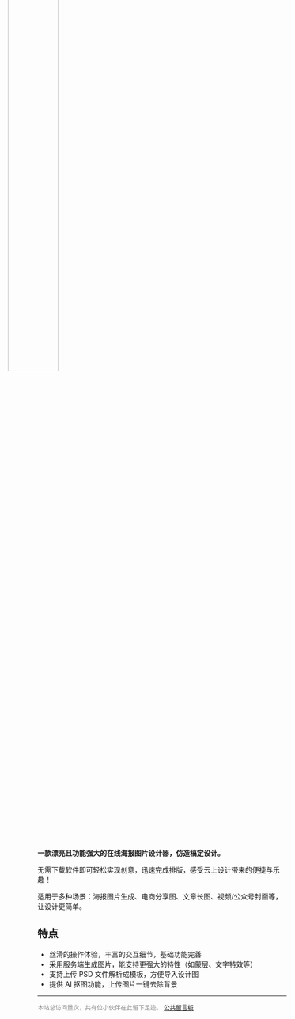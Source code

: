 <img src="../images/2023-7-14-1689304654662.png" style="width: 45%; margin: -90px 0 -16px -60px;" >

**一款漂亮且功能强大的在线海报图片设计器，仿造稿定设计。**

无需下载软件即可轻松实现创意，迅速完成排版，感受云上设计带来的便捷与乐趣！

适用于多种场景：海报图片生成、电商分享图、文章长图、视频/公众号封面等，让设计更简单。

## 特点

- 丝滑的操作体验，丰富的交互细节，基础功能完善
- 采用服务端生成图片，能支持更强大的特性（如蒙层、文字特效等）
- 支持上传 PSD 文件解析成模板，方便导入设计图
- 提供 AI 抠图功能，上传图片一键去除背景

-----

<div style="font-size:12px;color:#888888"><span id="busuanzi_container_site_pv">本站总访问量<span id="busuanzi_value_site_pv"></span>次</span>，<span id="busuanzi_container_site_pv">共有<span id="busuanzi_value_site_uv"></span>位小伙伴在此留下足迹。</span> <a href="https://support.qq.com/product/496599">公共留言板</a></div>
